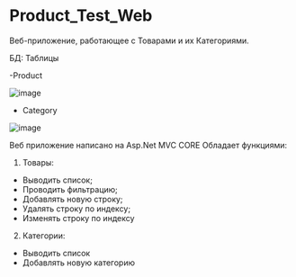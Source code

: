 # Product_Test_Web

Веб-приложение,  работающее с Товарами и их Категориями.

БД:
Таблицы

-Product

![image](https://github.com/shigontsev/Product_Test_Web/assets/17554278/462ca2e6-945a-4c13-908f-4c0bca99e024)

- Category

![image](https://github.com/shigontsev/Product_Test_Web/assets/17554278/1c4f8af2-cb7d-4afa-aaee-65303ca36cf1)

Веб приложение написано на Asp.Net MVC CORE
Обладает функциями:
1) Товары:
  - Выводить список;
  - Проводить фильтрацию;
  - Добавлять новую строку;
  - Удалять строку по индексу;
  - Изменять строку по индексу
2) Категории:
  - Выводить список
  - Добавлять новую категорию
